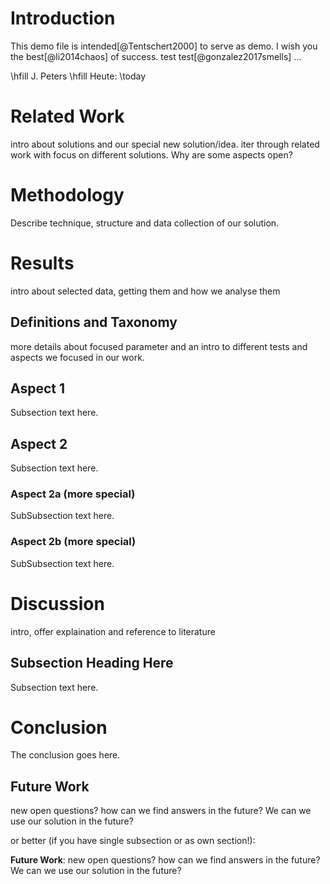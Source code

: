 <!-- ABSTACT
 # Introduction
 whats does others do, open questions, we are interested in..,
 we want to answer or focused on ... (Motivation)
 what is the problem?
 
 # Related Work
 intro about solutions and our special new solution/idea.
 iter through related work with focus on different solutions. Why are some aspects open?

 # Methodology
 
 # Results
 ## Definitions and Taxonomy
 ## Aspect 1
 ## Aspect 2
 ## Aspect 3

 # Discussion
 intro, offer explaination and reference to literature
 
 # Conclusion
 ## Future Work
 new open questions? how can we find answers in the future?
 We can we use our solution in the future?

 # Acknowledgment
 !!! conference papers do not normally have an appendix !!!
 # Bibliography
-->

# Introduction

<!-- no \IEEEPARstart -->

This demo file is
intended[@Tentschert2000] to serve as demo. I wish you the best[@li2014chaos] of success.
test test[@gonzalez2017smells] ...

\hfill J. Peters
\hfill Heute: \today


# Related Work

intro about solutions and our special new solution/idea.
iter through related work with focus on different solutions. Why are some aspects open?

# Methodology

Describe technique, structure and data collection of our solution.

# Results

intro about selected data, getting them and how we analyse them

## Definitions and Taxonomy

more details about focused parameter and an intro to different
tests and aspects we focused in our work.

## Aspect 1
Subsection text here.

## Aspect 2
Subsection text here.

### Aspect 2a (more special)
SubSubsection text here.

### Aspect 2b (more special)
SubSubsection text here.

# Discussion
intro, offer explaination and reference to literature

## Subsection Heading Here
Subsection text here.

# Conclusion
The conclusion goes here.

## Future Work
new open questions? how can we find answers in the future?
We can we use our solution in the future?

or better (if you have single subsection or as own section!):

**Future Work**: new open questions? how can we find answers in the future?
We can we use our solution in the future?
